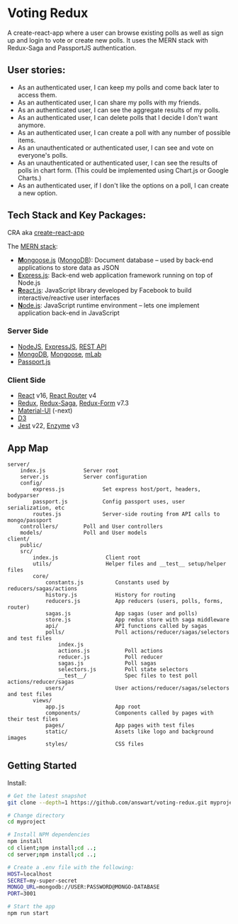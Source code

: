 # Voting Redux

A create-react-app where a user can browse existing polls as well as sign up and login to vote or create new polls. It uses the MERN stack with Redux-Saga and PassportJS authentication.

## User stories:
* As an authenticated user, I can keep my polls and come back later to access them.
* As an authenticated user, I can share my polls with my friends.
* As an authenticated user, I can see the aggregate results of my polls.
* As an authenticated user, I can delete polls that I decide I don't want anymore.
* As an authenticated user, I can create a poll with any number of possible items.
* As an unauthenticated or authenticated user, I can see and vote on everyone's polls.
* As an unauthenticated or authenticated user, I can see the results of polls in chart form. (This could be implemented using Chart.js or Google Charts.)
* As an authenticated user, if I don't like the options on a poll, I can create a new option.

## Tech Stack and Key Packages:

CRA aka [create-react-app](https://github.com/facebook/create-react-app)

The [MERN stack](https://www.mongodb.com/blog/post/the-modern-application-stack-part-1-introducing-the-mean-stack):
* [**M**ongoose.js](http://www.mongoosejs.com) ([MongoDB](https://www.mongodb.com)): Document database – used by back-end applications to store data as JSON
* [**E**xpress.js](http://expressjs.com): Back-end web application framework running on top of Node.js
* [**R**eact.js](https://reactjs.org/): JavaScript library developed by Facebook to build interactive/reactive user interfaces
* [**N**ode.js](https://nodejs.org/en/): JavaScript runtime environment – lets one implement application back-end in JavaScript

### Server Side

* [NodeJS](https://nodejs.org/en/), [ExpressJS](http://expressjs.com), [REST API](https://www.mulesoft.com/resources/api/what-is-rest-api-design)
* [MongoDB](https://www.mongodb.com), [Mongoose](http://www.mongoosejs.com), [mLab](https://mlab.com/)
* [Passport.js](http://www.passportjs.org/)

### Client Side

* [React](https://reactjs.org/) v16, [React Router](https://github.com/ReactTraining/react-router) v4
* [Redux](https://redux.js.org/), [Redux-Saga](https://redux-saga.js.org/), [Redux-Form](https://redux-form.com/7.3.0/) v7.3
* [Material-UI](https://material-ui-next.com/) (-next)
* [D3](https://d3js.org/)
* [Jest](https://facebook.github.io/jest/) v22, [Enzyme](https://github.com/airbnb/enzyme) v3

## App Map

```
server/
    index.js            Server root
    server.js           Server configuration
    config/
        express.js            Set express host/port, headers, bodyparser
        passport.js           Config passport uses, user serialization, etc
        routes.js             Server-side routing from API calls to mongo/passport
    controllers/        Poll and User controllers
    models/             Poll and User models
client/
    public/
    src/
        index.js               Client root
        utils/                 Helper files and __test__ setup/helper files
        core/
            constants.js          Constants used by reducers/sagas/actions
            history.js            History for routing
            reducers.js           App reducers (users, polls, forms, router)
            sagas.js              App sagas (user and polls)
            store.js              App redux store with saga middleware
            api/                  API functions called by sagas
            polls/                Poll actions/reducer/sagas/selectors and test files
                index.js
                actions.js           Poll actions
                reducer.js           Poll reducer
                sagas.js             Poll sagas
                selectors.js         Poll state selectors
                __test__/            Spec files to test poll actions/reducer/sagas
            users/                User actions/reducer/sagas/selectors and test files
        views/
            app.js                App root
            components/           Components called by pages with their test files
            pages/                App pages with test files
            static/               Assets like logo and background images
            styles/               CSS files
```

## Getting Started

Install:

```bash
# Get the latest snapshot
git clone --depth=1 https://github.com/answart/voting-redux.git myproject

# Change directory
cd myproject

# Install NPM dependencies
npm install
cd client;npm install;cd ..;
cd server;npm install;cd ..;

# Create a .env file with the following:
HOST=localhost
SECRET=my-super-secret
MONGO_URL=mongodb://USER:PASSWORD@MONGO-DATABASE
PORT=3001

# Start the app
npm run start
```
